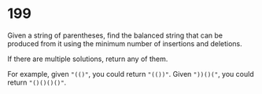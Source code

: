 [_metadata_:number]:-      "199"
[_metadata_:difficulty]:-  "Hard"
[_metadata_:asker]:-       "Facebook"
[_metadata_:tags]:-        "list"

# 199

Given a string of parentheses, find the balanced string that can be produced from it using the minimum number of insertions and deletions.

If there are multiple solutions, return any of them.

For example, given `"(()"`, you could return `"(())"`. Given `"))()("`, you could return `"()()()()"`.
